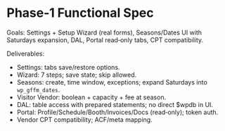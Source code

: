 # Phase‑1 Functional Spec

Goals: Settings + Setup Wizard (real forms), Seasons/Dates UI with Saturdays expansion, DAL, Portal read‑only tabs, CPT compatibility.

Deliverables:
- Settings: tabs save/restore options.
- Wizard: 7 steps; save state; skip allowed.
- Seasons: create, time window, exceptions; expand Saturdays into `wp_gffm_dates`.
- Visitor Vendor: boolean + capacity + fee at season.
- DAL: table access with prepared statements; no direct $wpdb in UI.
- Portal: Profile/Schedule/Booth/Invoices/Docs (read‑only); token auth.
- Vendor CPT compatibility; ACF/meta mapping.
